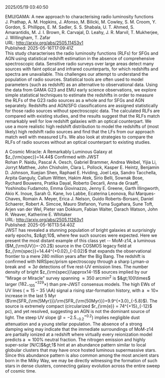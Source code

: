 2025/05/19 03:40:50  

EMU/GAMA: A new approach to characterising radio luminosity functions  
J. Prathap, A. M. Hopkins, J. Afonso, M. Bilicki, M. Cowley, S. M. Croom, Y. Gordon, S. Phillipps, E. M. Sadler, S. S. Shabala, U. T. Ahmed, S. Amarantidis, M. J. I. Brown, R. Carvajal, D. Leahy, J. R. Marvil, T. Mukherjee, J. Willingham, T. Zafar  
URL: http://arxiv.org/abs/2505.11453v1  
Published: 2025-05-16T17:09:41Z  
  This study characterises the radio luminosity functions (RLFs) for SFGs and AGN using statistical redshift estimation in the absence of comprehensive spectroscopic data. Sensitive radio surveys over large areas detect many sources with faint optical and infrared counterparts, for which redshifts and spectra are unavailable. This challenges our attempt to understand the population of radio sources. Statistical tools are often used to model parameters (such as redshift) as an alternative to observational data. Using the data from GAMA G23 and EMU early science observations, we explore simple statistical techniques to estimate the redshifts in order to measure the RLFs of the G23 radio sources as a whole and for SFGs and AGN separately. Redshifts and AGN/SFG classifications are assigned statistically for those radio sources without spectroscopic data. The calculated RLFs are compared with existing studies, and the results suggest that the RLFs match remarkably well for low redshift galaxies with an optical counterpart. We use a more realistic high redshift distribution to model the redshifts of (most likely) high redshift radio sources and find that the LFs from our approach match well with measured LFs. We also look at strategies to compare the RLFs of radio sources without an optical counterpart to existing studies.   

A Cosmic Miracle: A Remarkably Luminous Galaxy at $z_{\rm{spec}}=14.44$
  Confirmed with JWST  
Rohan P. Naidu, Pascal A. Oesch, Gabriel Brammer, Andrea Weibel, Yijia Li, Jorryt Matthee, John Chisholm, Clara L. Pollock, Kasper E. Heintz, Benjamin D. Johnson, Xuejian Shen, Raphael E. Hviding, Joel Leja, Sandro Tacchella, Arpita Ganguly, Callum Witten, Hakim Atek, Sirio Belli, Sownak Bose, Rychard Bouwens, Pratika Dayal, Roberto Decarli, Anna de Graaff, Yoshinobu Fudamoto, Emma Giovinazzo, Jenny E. Greene, Garth Illingworth, Akio K. Inoue, Sarah G. Kane, Ivo Labbe, Ecaterina Leonova, Rui Marques-Chaves, Romain A. Meyer, Erica J. Nelson, Guido Roberts-Borsani, Daniel Schaerer, Robert A. Simcoe, Mauro Stefanon, Yuma Sugahara, Sune Toft, Arjen van der Wel, Pieter van Dokkum, Fabian Walter, Darach Watson, John R. Weaver, Katherine E. Whitaker  
URL: http://arxiv.org/abs/2505.11263v1  
Published: 2025-05-16T13:54:40Z  
  JWST has revealed a stunning population of bright galaxies at surprisingly early epochs, $z&gt;10$, where few such sources were expected. Here we present the most distant example of this class yet -- MoM-z14, a luminous ($M_{\rm{UV}}=-20.2$) source in the COSMOS legacy field at $z_{\rm{spec}}=14.44^{+0.02}_{-0.02}$ that expands the observational frontier to a mere 280 million years after the Big Bang. The redshift is confirmed with NIRSpec/prism spectroscopy through a sharp Lyman-$\alpha$ break and $\approx3\sigma$ detections of five rest-UV emission lines. The number density of bright $z_{\rm{spec}}\approx14-15$ sources implied by our "Mirage or Miracle" survey spanning $\approx350$ arcmin$^{2}$ is $&gt;100\times$ larger ($182^{+329}_{-105}\times$) than pre-JWST consensus models. The high EWs of UV lines (${\approx}15{-}35$ \AA) signal a rising star-formation history, with a ${\approx}10\times$ increase in the last 5 Myr ($\rm{SFR_{\rm{5Myr}}}/\rm{SFR_{\rm{50Myr}}}=9.9^{+3.0}_{-5.8}$). The source is extremely compact (circularized $r_{\rm{e}} = 74^{+15}_{-12}$ pc), and yet resolved, suggesting an AGN is not the dominant source of light. The steep UV slope ($\beta=-2.5^{+0.2}_{-0.2}$) implies negligible dust attenuation and a young stellar population. The absence of a strong damping wing may indicate that the immediate surroundings of MoM-z14 are partially ionized at a redshift where virtually every reionization model predicts a $\approx100\%$ neutral fraction. The nitrogen emission and highly super-solar [N/C]$&gt;1$ hint at an abundance pattern similar to local globular clusters that may have once hosted luminous supermassive stars. Since this abundance pattern is also common among the most ancient stars born in the Milky Way, we may be directly witnessing the formation of such stars in dense clusters, connecting galaxy evolution across the entire sweep of cosmic time.   

